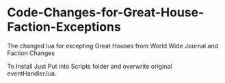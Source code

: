 # Code-Changes-for-Great-House-Faction-Exceptions
The changed lua for excepting Great Houses from World Wide Journal and Faction Changes

To Install Just Put into Scripts folder and overwrite original eventHandler.lua.
